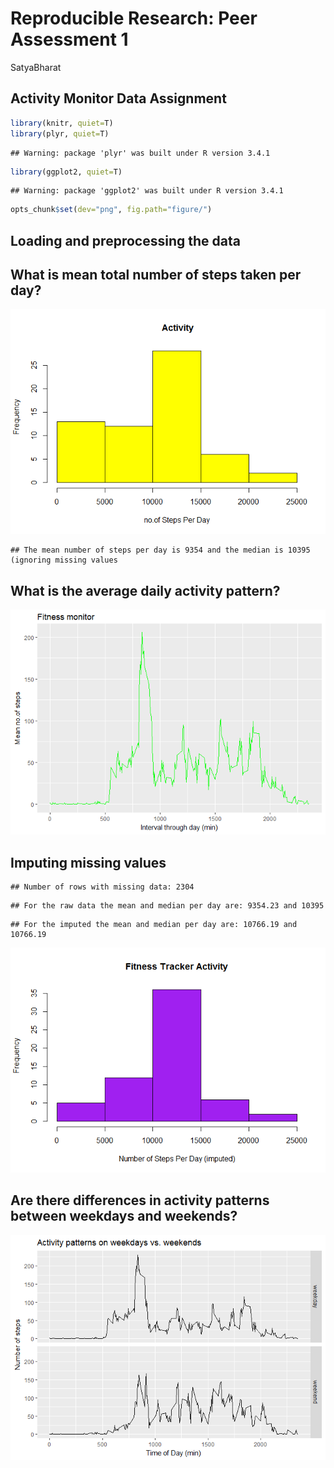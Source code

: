 # Reproducible Research: Peer Assessment 1
SatyaBharat  


## Activity Monitor Data Assignment


```r
library(knitr, quiet=T)
library(plyr, quiet=T)  
```

```
## Warning: package 'plyr' was built under R version 3.4.1
```

```r
library(ggplot2, quiet=T) 
```

```
## Warning: package 'ggplot2' was built under R version 3.4.1
```

```r
opts_chunk$set(dev="png", fig.path="figure/")
```

## Loading and preprocessing the data




## What is mean total number of steps taken per day?

![](figure/stepsperday-1.png)<!-- -->

```
## The mean number of steps per day is 9354 and the median is 10395 (ignoring missing values
```




## What is the average daily activity pattern?

![](figure/dailyactivitypattern-1.png)<!-- -->


## Imputing missing values


```
## Number of rows with missing data: 2304
```

```
## For the raw data the mean and median per day are: 9354.23 and 10395
```

```
## For the imputed the mean and median per day are: 10766.19 and 10766.19
```

![](figure/ImputingMissing-1.png)<!-- -->


## Are there differences in activity patterns between weekdays and weekends?

![](figure/weekdayend-1.png)<!-- -->


